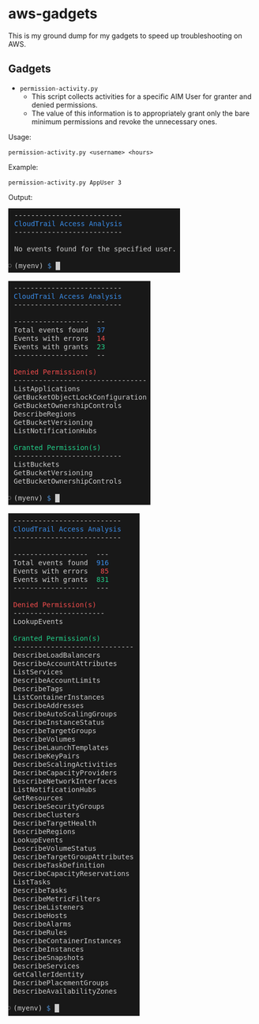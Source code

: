 # aws-gadgets

This is my ground dump for my gadgets to speed up troubleshooting on AWS.

## Gadgets

- `permission-activity.py`
  - This script collects activities for a specific AIM User for granter and denied permissions.
  - The value of this information is to appropriately grant only the bare minimum permissions and revoke the unnecessary ones.

Usage:

```
permission-activity.py <username> <hours>
```

Example:

```
permission-activity.py AppUser 3
```

Output:

![Output_No_Events](https://github.com/davift/aws-gadgets/blob/main/output_01.png)

![Output_No_Events](https://github.com/davift/aws-gadgets/blob/main/output_02.png)

![Output_No_Events](https://github.com/davift/aws-gadgets/blob/main/output_03.png)



